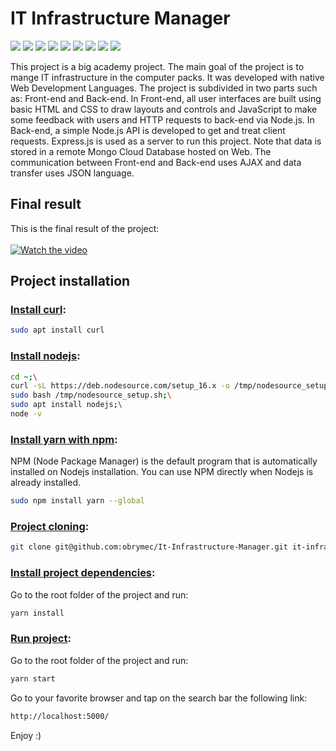 # IT Infrastructure Manager
![](https://img.shields.io/badge/node.js-%2016.13.1-yellowgreen)
![](https://img.shields.io/badge/nodemon-%5E2.0.20-yellowgreen)
![](https://img.shields.io/badge/express.js-%204.17.1-orange)
![](https://img.shields.io/badge/javascript-%20ES5-orange)
![](https://img.shields.io/badge/json-%201.0-lightgrey)
![](https://img.shields.io/badge/mongodb-%5E4.3.1-blue)
![](https://img.shields.io/badge/jquery-%201.5-blue)
![](https://img.shields.io/badge/css-%203-lightgrey)
![](https://img.shields.io/badge/html-%205-blue)

This project is a big academy project. The main goal of the project is to mange IT infrastructure in the computer packs. It was developed with native Web Development Languages. The project is subdivided in two parts such as: Front-end and Back-end. In Front-end, all user interfaces are built using basic HTML and CSS to draw layouts and controls and JavaScript to make some feedback with users and HTTP requests to back-end via Node.js. In Back-end, a simple Node.js API is developed to get and treat client requests. Express.js is used as a server to run this project. Note that data is stored in a remote Mongo Cloud Database hosted on Web. The communication between Front-end and Back-end uses AJAX and data transfer uses JSON language.

## Final result
This is the final result of the project:<br/><br/>
[![Watch the video](https://img.youtube.com/vi/3gKHXcMMDlA/maxresdefault.jpg)](https://youtu.be/3gKHXcMMDlA)

## Project installation

### <u>Install curl</u>:
```sh
sudo apt install curl
```

### <u>Install nodejs</u>:
```sh
cd ~;\
curl -sL https://deb.nodesource.com/setup_16.x -o /tmp/nodesource_setup.sh;\
sudo bash /tmp/nodesource_setup.sh;\
sudo apt install nodejs;\
node -v
```

### <u>Install yarn with npm</u>:
NPM (Node Package Manager) is the default program that is automatically installed on Nodejs installation. You can use NPM directly when Nodejs is already installed.
```sh
sudo npm install yarn --global
```

### <u>Project cloning</u>:
```sh
git clone git@github.com:obrymec/It-Infrastructure-Manager.git it-infrastructure-manager/
```

### <u>Install project dependencies</u>:
Go to the root folder of the project and run:
```sh
yarn install
```

### <u>Run project</u>:
Go to the root folder of the project and run:
```sh
yarn start
```
Go to your favorite browser and tap on the search bar the following link:
```sh
http://localhost:5000/
```

Enjoy :)
